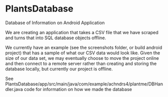 # PlantsDatabase
Database of Information on Android Application

We are creating an application that takes a CSV file that we have scraped and turns that into SQL database objects offline.

We currently have an example (see the screenshots folder, or build android project) that has a sample of what our CSV data would look like. Given the size of our data set, we may eventually choose to move the project online and then connect to a remote server rather than creating and storing the database locally, but currently our project is offline.


See PlantsDatabase/app/src/main/java/com/example/achndrs4/plantme/DBHandler.java code for information on how we made the database

